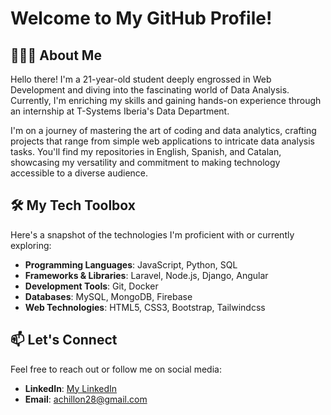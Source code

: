 # Welcome to My GitHub Profile!

## 🧑🏻‍💻 About Me
Hello there! I'm a 21-year-old student deeply engrossed in Web Development and diving into the fascinating world of Data Analysis. Currently, I'm enriching my skills and gaining hands-on experience through an internship at T-Systems Iberia's Data Department.

I'm on a journey of mastering the art of coding and data analytics, crafting projects that range from simple web applications to intricate data analysis tasks. You'll find my repositories in English, Spanish, and Catalan, showcasing my versatility and commitment to making technology accessible to a diverse audience.

## 🛠️ My Tech Toolbox

Here's a snapshot of the technologies I'm proficient with or currently exploring:

- **Programming Languages**: JavaScript, Python, SQL
- **Frameworks & Libraries**: Laravel, Node.js, Django, Angular
- **Development Tools**: Git, Docker
- **Databases**: MySQL, MongoDB, Firebase
- **Web Technologies**: HTML5, CSS3, Bootstrap, Tailwindcss

## 📫 Let's Connect

Feel free to reach out or follow me on social media:

- **LinkedIn**: [My LinkedIn](www.linkedin.com/in/adria-chillon)
- **Email**: achillon28@gmail.com
